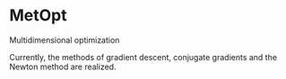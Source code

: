 # MetOpt
Multidimensional optimization

Currently, the methods of gradient descent, conjugate gradients and the Newton method are realized.
